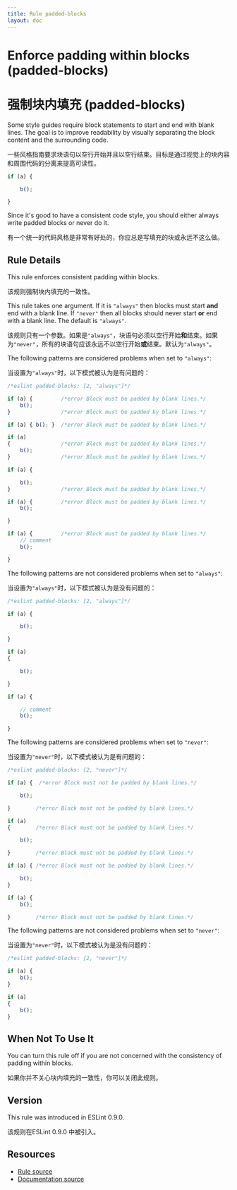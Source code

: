 ```yaml
---
title: Rule padded-blocks
layout: doc
---
```

<!-- Note: No pull requests accepted for this file. See README.md in the root directory for details. -->
# Enforce padding within blocks (padded-blocks)

# 强制块内填充 (padded-blocks)

Some style guides require block statements to start and end with blank lines. The goal is
to improve readability by visually separating the block content and the surrounding code.

一些风格指南要求块语句以空行开始并且以空行结束。目标是通过视觉上的块内容和周围代码的分离来提高可读性。

```js
if (a) {

    b();

}
```

Since it's good to have a consistent code style, you should either always write
padded blocks or never do it.

有一个统一的代码风格是非常有好处的，你应总是写填充的块或永远不这么做。

## Rule Details

This rule enforces consistent padding within blocks.

该规则强制块内填充的一致性。

This rule takes one argument. If it is `"always"` then blocks must start **and** end with a blank line. If `"never"`
then all blocks should never start **or** end with a blank line. The default is `"always"`.

该规则只有一个参数。如果是`"always"`，块语句必须以空行开始**和**结束。如果为`"never"`，所有的块语句应该永远不以空行开始**或**结束。默认为`"always"`。

The following patterns are considered problems when set to `"always"`:

当设置为`"always"`时，以下模式被认为是有问题的：

```js
/*eslint padded-blocks: [2, "always"]*/

if (a) {         /*error Block must be padded by blank lines.*/
    b();
}                /*error Block must be padded by blank lines.*/

if (a) { b(); }  /*error Block must be padded by blank lines.*/

if (a)
{                /*error Block must be padded by blank lines.*/
    b();
}                /*error Block must be padded by blank lines.*/

if (a) {

    b();
}                /*error Block must be padded by blank lines.*/

if (a) {         /*error Block must be padded by blank lines.*/
    b();

}

if (a) {         /*error Block must be padded by blank lines.*/
    // comment
    b();

}
```

The following patterns are not considered problems when set to `"always"`:

当设置为`"always"`时，以下模式被认为是没有问题的：

```js
/*eslint padded-blocks: [2, "always"]*/

if (a) {

    b();

}

if (a)
{

    b();

}

if (a) {

    // comment
    b();

}
```

The following patterns are considered problems when set to `"never"`:

当设置为`"never"`时，以下模式被认为是有问题的：

```js
/*eslint padded-blocks: [2, "never"]*/

if (a) {  /*error Block must not be padded by blank lines.*/

    b();

}        /*error Block must not be padded by blank lines.*/

if (a)
{        /*error Block must not be padded by blank lines.*/

    b();

}        /*error Block must not be padded by blank lines.*/

if (a) { /*error Block must not be padded by blank lines.*/

    b();
}

if (a) {
    b();

}        /*error Block must not be padded by blank lines.*/
```

The following patterns are not considered problems when set to `"never"`:

当设置为`"never"`时，以下模式被认为是没有问题的：

```js
/*eslint padded-blocks: [2, "never"]*/

if (a) {
    b();
}

if (a)
{
    b();
}
```

## When Not To Use It

You can turn this rule off if you are not concerned with the consistency of padding within blocks.

如果你并不关心块内填充的一致性，你可以关闭此规则。

## Version

This rule was introduced in ESLint 0.9.0.

该规则在ESLint 0.9.0 中被引入。

## Resources

* [Rule source](https://github.com/eslint/eslint/tree/master/lib/rules/padded-blocks.js)
* [Documentation source](https://github.com/eslint/eslint/tree/master/docs/rules/padded-blocks.md)
